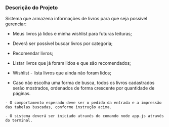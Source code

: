 ### Descrição do Projeto 

Sistema que armazena informações de livros para que seja possível gerenciar:

  - Meus livros já lidos e minha wishlist para futuras leituras;

  - Deverá ser possível buscar livros por categoria;

  - Recomendar livros;

  - Listar livros que já foram lidos e que são recomendados; 

  - Wishlist - lista livros que ainda não foram lidos;

  - Caso não escolha uma forma de busca, todos os livros cadastrados serão mostrados, ordenados de forma crescente por quantidade de páginas.

```
- O comportamento esperado deve ser o pedido da entrada e a impressão das tabelas buscadas, conforme instrução acima.

- O sistema deverá ser iniciado através do comando node app.js através do terminal.
```